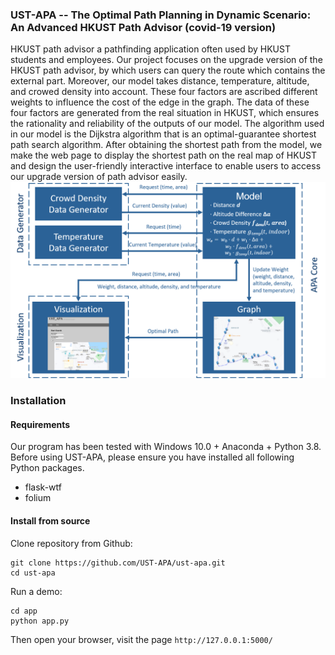 ### UST-APA -- The Optimal Path Planning in Dynamic Scenario: An Advanced HKUST Path Advisor (covid-19 version)
HKUST path advisor a pathfinding application often used by HKUST students and employees. Our project focuses on the upgrade version of the HKUST path advisor, by which users can query the route which contains the external part. Moreover, our model takes distance, temperature, altitude, and crowed density into account. 
These four factors are ascribed different weights to influence the cost of the edge in the graph. The data of these four factors are generated from the real situation in HKUST, which ensures the rationality and reliability of the outputs of our model. The algorithm used in our model is the Dijkstra algorithm that is an optimal-guarantee shortest path search algorithm. After obtaining the shortest path from the model, we make the web page to display the shortest path on the real map of HKUST and design the user-friendly interactive interface to enable users to access our upgrade version of path advisor easily.
![system-overview](https://github.com/UST-APA/ust-apa/blob/main/docs/figs/system-overview.PNG)

### Installation
#### Requirements
Our program has been tested with Windows 10.0 + Anaconda + Python 3.8.
Before using UST-APA, please ensure you have installed all following Python packages.
- flask-wtf
- folium

#### Install from source
Clone repository from Github:

    git clone https://github.com/UST-APA/ust-apa.git 
    cd ust-apa

Run a demo:

    cd app
    python app.py
Then open your browser, visit the page `http://127.0.0.1:5000/`

